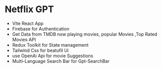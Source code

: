 # Netflix GPT
- Vite React App
- Firebase for Authentication
- Get Data from TMDB now playing movies, popular Movies ,Top Rated Movies API
- Redux Toolkit for State management
- Tailwind Css for beatufil Ui
- use OpenAi Api for movie Suggestions
- Multi-Language Search Bar for Gpt-SearchBar
